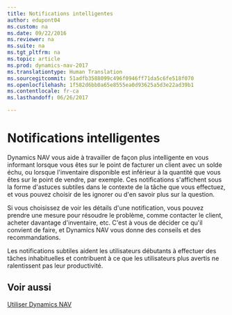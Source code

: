 ```yaml
---
title: Notifications intelligentes
author: edupont04
ms.custom: na
ms.date: 09/22/2016
ms.reviewer: na
ms.suite: na
ms.tgt_pltfrm: na
ms.topic: article
ms.prod: dynamics-nav-2017
ms.translationtype: Human Translation
ms.sourcegitcommit: 51adfb3588099c496f0946ff71da5c6fe518f070
ms.openlocfilehash: 1f582d6bb0a65e8555ea0d93625a5d3e22ad39b1
ms.contentlocale: fr-ca
ms.lasthandoff: 06/26/2017

---
```


# <a name="smart-notifications"></a>Notifications intelligentes
Dynamics NAV vous aide à travailler de façon plus intelligente en vous informant lorsque vous êtes sur le point de facturer un client avec un solde échu, ou lorsque l'inventaire disponible est inférieur à la quantité que vous êtes sur le point de vendre, par exemple. Ces notifications s'affichent sous la forme d'astuces subtiles dans le contexte de la tâche que vous effectuez, et vous pouvez choisir de les ignorer ou d'en savoir plus sur la question.  

Si vous choisissez de voir les détails d'une notification, vous pouvez prendre une mesure pour résoudre le problème, comme contacter le client, acheter davantage d'inventaire, etc. C'est à vous de décider ce qu'il convient de faire, et Dynamics NAV vous donne des conseils et des recommandations.  

Les notifications subtiles aident les utilisateurs débutants à effectuer des tâches inhabituelles et contribuent à ce que les utilisateurs plus avertis ne ralentissent pas leur productivité.

## <a name="see-also"></a>Voir aussi
[Utiliser Dynamics NAV](ui-work-product.md)

